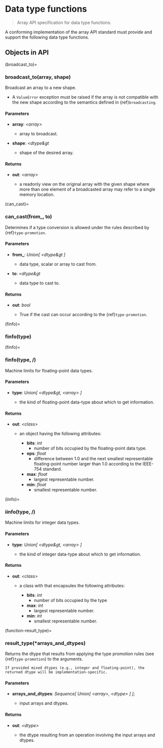 # Data type functions

> Array API specification for data type functions.

A conforming implementation of the array API standard must provide and support the following data type functions.

<!-- NOTE: please keep the constants in alphabetical order -->

## Objects in API
(broadcast_to)=
### broadcast_to(array, shape)

Broadcast an array to a new shape.

-   A `ValueError` exception must be raised if the array is not compatible with the new shape according  to the semantics defined in {ref}`broadcasting`.

#### Parameters

-   **array**: _&lt;array&gt;_

    -   array to broadcast.

-   **shape**: _&lt;dtype&gt_

    -   shape of the desired array.

#### Returns

-   **out**: _&lt;array&gt;_

    -   a readonly view on the original array with the given shape where more than one element of a broadcasted array may refer to a single memory location.


(can_cast)=
### can_cast(from_, to)

Determines if a type conversion is allowed under the rules described by {ref}`type-promotion`.

#### Parameters

-   **from_**: _Union\[ &lt;dtype&gt ]_

    -   data type, scalar or array to cast from.

-   **to**: _&lt;dtype&gt_

    -   data type to cast to.

#### Returns

-   **out**: _bool_

    -   True if the cast can occur according to the {ref}`type-promotion`.

(finfo)=
### finfo(type)

(finfo)=
### finfo(type, /)

Machine limits for floating-point data types.

#### Parameters

-   **type**: _Union\[ &lt;dtype&gt, &lt;array&gt; ]_

    -   the kind of floating-point data-type about which to get information.

#### Returns

-   **out**: _&lt;class&gt;_

    -   an object having the following attributes:

        -   **bits**: _int_
            -   number of bits occupied by the floating-point data type.
        -   **eps**: _float_
            -   difference between 1.0 and the next smallest representable floating-point number larger than 1.0 according to the IEEE-754 standard.
        -   **max**: _float_
            -   largest representable number.
        -   **min**: _float_
            -   smallest representable number.

(iinfo)=
### iinfo(type, /)

Machine limits for integer data types.

#### Parameters

-   **type**: _Union\[ &lt;dtype&gt, &lt;array&gt; ]_

    -   the kind of integer data-type about which to get information.

#### Returns

-   **out**: _&lt;class&gt;_

    -   a class with that encapsules the following attributes:

        -   **bits**: _int_
            -   number of bits occupied by the type
        -   **max**: _int_
            -   largest representable number.
        -   **min**: _int_
            -   smallest representable number.

(function-result_type)=
### result_type(*arrays_and_dtypes)

Returns the dtype that results from applying the type promotion rules
(see {ref}`type-promotion`) to the arguments.

```{note}
If provided mixed dtypes (e.g., integer and floating-point), the returned dtype will be implementation-specific.
```

#### Parameters

-   **arrays_and_dtypes**: _Sequence\[ Union\[ &lt;array&gt;, &lt;dtype&gt; \] \];_

    -   input arrays and dtypes.

#### Returns

-   **out**: _&lt;dtype&gt;_

    -   the dtype resulting from an operation involving the input arrays and dtypes.
